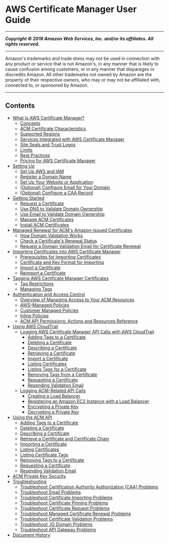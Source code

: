 # AWS Certificate Manager User Guide

-----
*****Copyright &copy; 2018 Amazon Web Services, Inc. and/or its affiliates. All rights reserved.*****

-----
Amazon's trademarks and trade dress may not be used in 
     connection with any product or service that is not Amazon's, 
     in any manner that is likely to cause confusion among customers, 
     or in any manner that disparages or discredits Amazon. All other 
     trademarks not owned by Amazon are the property of their respective
     owners, who may or may not be affiliated with, connected to, or 
     sponsored by Amazon.

-----
## Contents
+ [What Is AWS Certificate Manager?](acm-overview.md)
   + [Concepts](acm-concepts.md)
   + [ACM Certificate Characteristics](acm-certificate.md)
   + [Supported Regions](acm-regions.md)
   + [Services Integrated with AWS Certificate Manager](acm-services.md)
   + [Site Seals and Trust Logos](acm-siteseal.md)
   + [Limits](acm-limits.md)
   + [Best Practices](acm-bestpractices.md)
   + [Pricing for AWS Certificate Manager](acm-billing.md)
+ [Setting Up](setup.md)
   + [Set Up AWS and IAM](setup-aws-iam.md)
   + [Register a Domain Name](setup-domain.md)
   + [Set Up Your Website or Application](setup-website.md)
   + [(Optional) Configure Email for Your Domain](setup-email.md)
   + [(Optional) Configure a CAA Record](setup-caa.md)
+ [Getting Started](gs.md)
   + [Request a Certificate](gs-acm-request.md)
   + [Use DNS to Validate Domain Ownership](gs-acm-validate-dns.md)
   + [Use Email to Validate Domain Ownership](gs-acm-validate-email.md)
   + [Manage ACM Certificates](gs-acm-manage.md)
   + [Install ACM Certificates](gs-acm-install.md)
+ [Managed Renewal for ACM's Amazon-Issued Certificates](managed-renewal.md)
   + [How Domain Validation Works](how-domain-validation-works.md)
   + [Check a Certificate's Renewal Status](check-certificate-renewal-status.md)
   + [Request a Domain Validation Email for Certificate Renewal](request-domain-validation-email-for-renewal.md)
+ [Importing Certificates into AWS Certificate Manager](import-certificate.md)
   + [Prerequisites for Importing Certificates](import-certificate-prerequisites.md)
   + [Certificate and Key Format for Importing](import-certificate-format.md)
   + [Import a Certificate](import-certificate-api-cli.md)
   + [Reimport a Certificate](import-reimport.md)
+ [Tagging AWS Certificate Manager Certificates](tags.md)
   + [Tag Restrictions](tags-restrictions.md)
   + [Managing Tags](tags-manage.md)
+ [Authentication and Access Control](authen-toplevel.md)
   + [Overview of Managing Access to Your ACM Resources](authen-overview.md)
   + [AWS–Managed Policies](authen-awsmanagedpolicies.md)
   + [Customer Managed Policies](authen-custmanagedpolicies.md)
   + [Inline Policies](authen-inlinepolicies.md)
   + [ACM API Permissions: Actions and Resources Reference](authen-apipermissions.md)
+ [Using AWS CloudTrail](cloudtrail.md)
   + [Logging AWS Certificate Manager API Calls with AWS CloudTrail](ct-acm.md)
      + [Adding Tags to a Certificate](ct-acm-addtags.md)
      + [Deleting a Certificate](ct-acm-delete.md)
      + [Describing a Certificate](ct-acm-describe.md)
      + [Retrieving a Certificate](ct-acm-get.md)
      + [Import a Certificate](ct-acm-import.md)
      + [Listing Certificates](ct-acm-list.md)
      + [Listing Tags for a Certificate](ct-acm-listtags.md)
      + [Removing Tags from a Certificate](ct-acm-removetag.md)
      + [Requesting a Certificate](ct-acm-request.md)
      + [Resending Validation Email](ct-acm-resendmail.md)
   + [Logging ACM-Related API Calls](ct-related.md)
      + [Creating a Load Balancer](ct-related-lb.md)
      + [Registering an Amazon EC2 Instance with a Load Balancer](ct-related-ec2.md)
      + [Encrypting a Private Key](ct-related-encrypt.md)
      + [Decrypting a Private Key](ct-related-decrypt.md)
+ [Using the ACM API](sdk.md)
   + [Adding Tags to a Certificate](sdk-addtag.md)
   + [Deleting a Certificate](sdk-delete.md)
   + [Describing a Certificate](sdk-describe.md)
   + [Retrieve a Certificate and Certificate Chain](sdk-get.md)
   + [Importing a Certificate](sdk-import.md)
   + [Listing Certificates](sdk-list.md)
   + [Listing Certificate Tags](sdk-listtag.md)
   + [Removing Tags to a Certificate](sdk-tagremove.md)
   + [Requesting a Certificate](sdk-request.md)
   + [Resending Validation Email](sdk-validate.md)
+ [ACM Private Key Security](kms.md)
+ [Troubleshooting](troubleshooting.md)
   + [Troubleshoot Certification Authority Authorization (CAA) Problems](troubleshooting-caa.md)
   + [Troubleshoot Email Problems](troubleshooting-email.md)
   + [Troubleshoot Certificate Importing Problems](troubleshoot-import.md)
   + [Troubleshoot Certificate Pinning Problems](troubleshooting-pinning.md)
   + [Troubleshoot Certificate Request Problems](troubleshooting-requests.md)
   + [Troubleshoot Managed Certificate Renewal Problems](troubleshooting-renewal.md)
   + [Troubleshoot Certificate Validation Problems](troubleshooting-validation.md)
   + [Troubleshoot .IO Domain Problems](troubleshoot-iodomains.md)
   + [Troubleshoot API Gateway Problems](troubleshoot-apigateway.md)
+ [Document History](dochistory.md)
